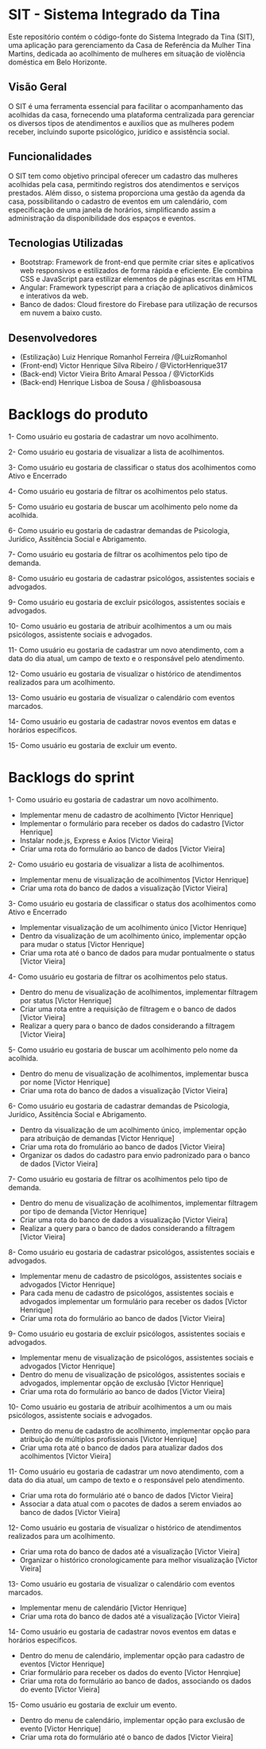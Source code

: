 # SIT - Sistema Integrado da Tina
Este repositório contém o código-fonte do Sistema Integrado da Tina (SIT), uma aplicação para gerenciamento da Casa de Referência da Mulher Tina Martins, dedicada ao acolhimento de mulheres em situação de violência doméstica em Belo Horizonte.

## Visão Geral
O SIT é uma ferramenta essencial para facilitar o acompanhamento das acolhidas da casa, fornecendo uma plataforma centralizada para gerenciar os diversos tipos de atendimentos e auxílios que as mulheres podem receber, incluindo suporte psicológico, jurídico e assistência social.

## Funcionalidades
O SIT tem como objetivo principal oferecer um cadastro das mulheres acolhidas pela casa, permitindo registros dos atendimentos e serviços prestados. Além disso, o sistema proporciona uma gestão da agenda da casa, possibilitando o cadastro de eventos em um calendário, com especificação de uma janela de horários, simplificando assim a administração da disponibilidade dos espaços e eventos.

## Tecnologias Utilizadas
- Bootstrap: Framework de front-end que permite criar sites e aplicativos web responsivos e estilizados de forma rápida e eficiente. Ele combina CSS e JavaScript para estilizar elementos de páginas escritas em HTML
- Angular: Framework typescript para a criação de aplicativos dinâmicos e interativos da web.
- Banco de dados: Cloud firestore do Firebase para utilização de recursos em nuvem a baixo custo.

## Desenvolvedores
- (Estilização) Luiz Henrique Romanhol Ferreira /@LuizRomanhol
- (Front-end) Victor Henrique Silva Ribeiro / @VictorHenrique317
- (Back-end) Victor Vieira Brito Amaral Pessoa / @VictorKids
- (Back-end) Henrique Lisboa de Sousa / @hlisboasousa

# Backlogs do produto
1- Como usuário eu gostaria de cadastrar um novo acolhimento.

2- Como usuário eu gostaria de visualizar a lista de acolhimentos.

3- Como usuário eu gostaria de classificar o status dos acolhimentos como Ativo e Encerrado

4- Como usuário eu gostaria de filtrar os acolhimentos pelo status.

5- Como usuário eu gostaria de buscar um acolhimento pelo nome da acolhida.

6- Como usuário eu gostaria de cadastrar demandas de Psicologia, Jurídico, Assitência Social e Abrigamento.

7- Como usuário eu gostaria de filtrar os acolhimentos pelo tipo de demanda.

8- Como usuário eu gostaria de cadastrar psicológos, assistentes sociais e advogados.

9- Como usuário eu gostaria de excluir psicólogos, assistentes sociais e advogados.

10- Como usuário eu gostaria de atribuir acolhimentos a um ou mais psicólogos, assistente sociais e advogados.

11- Como usuário eu gostaria de cadastrar um novo atendimento, com a data do dia atual, um campo de texto e o responsável pelo atendimento.

12- Como usuário eu gostaria de visualizar o histórico de atendimentos realizados para um acolhimento.

13- Como usuário eu gostaria de visualizar o calendário com eventos marcados.

14- Como usuário eu gostaria de cadastrar novos eventos em datas e horários específicos.

15- Como usuário eu gostaria de excluir um evento.

# Backlogs do sprint
1- Como usuário eu gostaria de cadastrar um novo acolhimento.
- Implementar menu de cadastro de acolhimento [Victor Henrique]
- Implementar o formulário para receber os dados do cadastro [Victor Henrique]
- Instalar node.js, Express e Axios [Victor Vieira]
- Criar uma rota do formulário ao banco de dados [Victor Vieira]

2- Como usuário eu gostaria de visualizar a lista de acolhimentos.
- Implementar menu de visualização de acolhimentos [Victor Henrique]
- Criar uma rota do banco de dados a visualização [Victor Vieira]

3- Como usuário eu gostaria de classificar o status dos acolhimentos como Ativo e Encerrado
- Implementar visualização de um acolhimento único [Victor Henrique]
- Dentro da visualização de um acolhimento único, implementar opção para mudar o status [Victor Henrique]
- Criar uma rota até o banco de dados para mudar pontualmente o status [Victor Vieira]

4- Como usuário eu gostaria de filtrar os acolhimentos pelo status.
- Dentro do menu de visualização de acolhimentos, implementar filtragem por status [Victor Henrique]
- Criar uma rota entre a requisição de filtragem e o banco de dados [Victor Vieira]
- Realizar a query para o banco de dados considerando a filtragem [Victor Vieira]

5- Como usuário eu gostaria de buscar um acolhimento pelo nome da acolhida.
- Dentro do menu de visualização de acolhimentos, implementar busca por nome [Victor Henrique]
- Criar uma rota do banco de dados a visualização [Victor Vieira]

6- Como usuário eu gostaria de cadastrar demandas de Psicologia, Jurídico, Assitência Social e Abrigamento.
- Dentro da visualização de um acolhimento único, implementar opção para atribuição de demandas [Victor Henrique]
- Criar uma rota do fromulário ao banco de dados [Victor Vieira]
- Organizar os dados do cadastro para envio padronizado para o banco de dados [Victor Vieira]

7- Como usuário eu gostaria de filtrar os acolhimentos pelo tipo de demanda.
- Dentro do menu de visualização de acolhimentos, implementar filtragem por tipo de demanda [Victor Henrique]
- Criar uma rota do banco de dados a visualização [Victor Vieira]
- Realizar a query para o banco de dados considerando a filtragem [Victor Vieira]

8- Como usuário eu gostaria de cadastrar psicológos, assistentes sociais e advogados.
- Implementar menu de cadastro de psicológos, assistentes sociais e advogados [Victor Henrique]
- Para cada menu de cadastro de psicológos, assistentes sociais e advogados implementar um formulário para receber os dados [Victor Henrique]
- Criar uma rota do formulário ao banco de dados [Victor Vieira]

9- Como usuário eu gostaria de excluir psicólogos, assistentes sociais e advogados.
- Implementar menu de visualização de psicológos, assistentes sociais e advogados [Victor Henrique]
- Dentro do menu de visualização de psicológos, assistentes sociais e advogados, implementar opção de exclusão [Victor Henrique]
- Criar uma rota do formulário ao banco de dados [Victor Vieira]

10- Como usuário eu gostaria de atribuir acolhimentos a um ou mais psicólogos, assistente sociais e advogados.
- Dentro do menu de cadastro de acolhimento, implementar opção para atribuição de múltiplos profissionais [Victor Henrique]
- Criar uma rota até o banco de dados para atualizar dados dos acolhimentos [Victor Vieira]

11- Como usuário eu gostaria de cadastrar um novo atendimento, com a data do dia atual, um campo de texto e o 
responsável pelo atendimento.
- Criar uma rota do formulário até o banco de dados [Victor Vieira]
- Associar a data atual com o pacotes de dados a serem enviados ao banco de dados [Victor Vieira]

12- Como usuário eu gostaria de visualizar o histórico de atendimentos realizados para um acolhimento.
- Criar uma rota do banco de dados até a visualização [Victor Vieira]
- Organizar o histórico cronologicamente para melhor visualização [Victor Vieira]

13- Como usuário eu gostaria de visualizar o calendário com eventos marcados.
- Implementar menu de calendário [Victor Henrique]
- Criar uma rota do banco de dados até a visualização [Victor Vieira]

14- Como usuário eu gostaria de cadastrar novos eventos em datas e horários específicos.
- Dentro do menu de calendário, implementar opção para cadastro de eventos [Victor Henrique]
- Criar formulário para receber os dados do evento [Victor Henrqiue]
- Criar uma rota do formulário ao banco de dados, associando os dados do evento [Victor Vieira]

15- Como usuário eu gostaria de excluir um evento.
- Dentro do menu de calendário, implementar opção para exclusão de evento [Victor Henrique]
- Criar uma rota do formulário até o banco de dados [Victor Vieira]
